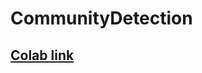 # CommunityDetection

## [Colab link](https://colab.research.google.com/drive/1Tmwrbvc10WNSuJtS-QBVGXuZ1K4jAMS6?usp=sharing)



